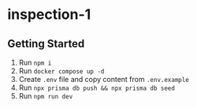 # inspection-1

## Getting Started

1. Run `npm i`
2. Run `docker compose up -d`
3. Create `.env` file and copy content from `.env.example`
4. Run `npx prisma db push && npx prisma db seed`
5. Run `npm run dev`
